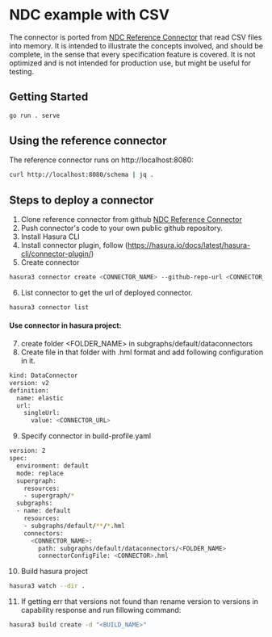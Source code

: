 # NDC example with CSV

The connector is ported from [NDC Reference Connector](https://github.com/hasura/ndc-spec/tree/main/ndc-reference) that read CSV files into memory. It is intended to illustrate the concepts involved, and should be complete, in the sense that every specification feature is covered. It is not optimized and is not intended for production use, but might be useful for testing.

## Getting Started

```bash
go run . serve
```

## Using the reference connector

The reference connector runs on http://localhost:8080:

```sh
curl http://localhost:8080/schema | jq .
```

## Steps to deploy a connector

1. Clone reference connector from github [NDC Reference Connector](https://github.com/hasura/ndc-spec/tree/main/ndc-reference)
2. Push connector's code to your own public github repository.
3. Install Hasura CLI
4. Install connector plugin, follow (https://hasura.io/docs/latest/hasura-cli/connector-plugin/)
5. Create connector

```bash
hasura3 connector create <CONNECTOR_NAME> --github-repo-url <CONNECTOR_GITHUB_URL>
```

6. List connector to get the url of deployed connector.

```bash
hasura3 connector list
```

#### Use connector in hasura project:
7. create folder <FOLDER_NAME> in subgraphs/default/dataconnectors 
8. Create file in that folder with <CONNECTOR>.hml format and add following configuration in it.

```bash
kind: DataConnector
version: v2
definition:
  name: elastic
  url:
    singleUrl:
      value: <CONNECTOR_URL>
```

9. Specify connector in build-profile.yaml

```bash
version: 2
spec:
  environment: default
  mode: replace
  supergraph:
    resources:
    - supergraph/*
  subgraphs:
  - name: default
    resources:
    - subgraphs/default/**/*.hml
    connectors:
      <CONNECTOR_NAME>:
        path: subgraphs/default/dataconnectors/<FOLDER_NAME>
        connectorConfigFile: <CONNECTOR>.hml
```

10. Build hasura project

```bash
hasura3 watch --dir .
```

11. If getting err that versions not found than rename version to versions in capability response and run fillowing command:

```bash
hasura3 build create -d "<BUILD_NAME>"
```